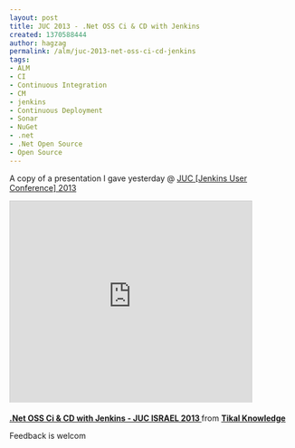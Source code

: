```yaml
---
layout: post
title: JUC 2013 - .Net OSS Ci & CD with Jenkins
created: 1370588444
author: hagzag
permalink: /alm/juc-2013-net-oss-ci-cd-jenkins
tags:
- ALM
- CI
- Continuous Integration
- CM
- jenkins
- Continuous Deployment
- Sonar
- NuGet
- .net
- .Net Open Source
- Open Source
---
```

<p>A copy of a presentation I gave yesterday @ <a href="http://www.cloudbees.com/jenkins/juc/juc-2013.cb">JUC [Jenkins User Conference] 2013</a></p>
<p><iframe allowfullscreen="" frameborder="0" height="356" marginheight="0" marginwidth="0" mozallowfullscreen="" scrolling="no" src="http://www.slideshare.net/slideshow/embed_code/22587837" style="border:1px solid #CCC;border-width:1px 1px 0;margin-bottom:5px" webkitallowfullscreen="" width="427"></iframe></p>
<div style="margin-bottom:5px">
	<strong><a href="http://www.slideshare.net/tikalknowledge/net-oss-ci-cd-with-jenkins-juc-israel-2013" target="_blank" title=".Net OSS Ci &amp; CD with Jenkins - JUC ISRAEL 2013 ">.Net OSS Ci &amp; CD with Jenkins - JUC ISRAEL 2013 </a> </strong> from <strong><a href="http://www.slideshare.net/tikalknowledge" target="_blank">Tikal Knowledge</a></strong></div>
<p>Feedback is welcom</p>

